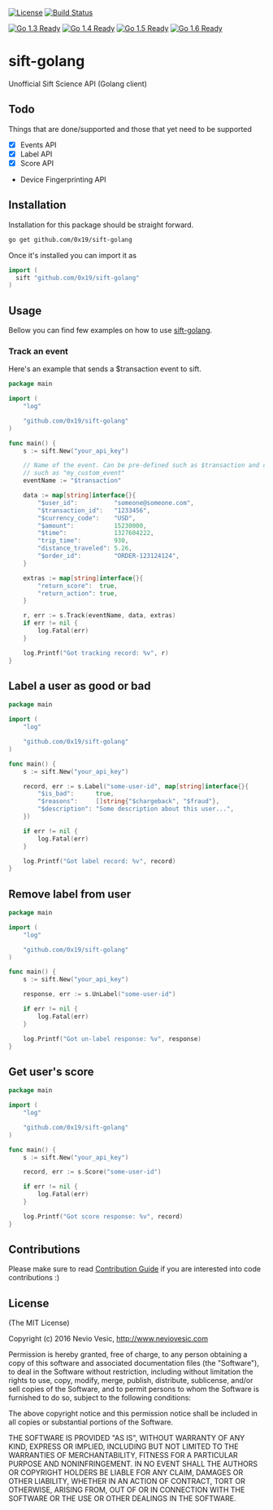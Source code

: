 [![License](http://img.shields.io/badge/license-MIT-blue.svg?style=flat)](https://github.com/0x19/sift-golang/tree/master/LICENSE)
[![Build Status](https://travis-ci.org/0x19/sift-golang.svg?branch=master)](https://travis-ci.org/0x19/sift-golang)

[![Go 1.3 Ready](https://img.shields.io/badge/Go%201.3-Ready-green.svg?style=flat)]()
[![Go 1.4 Ready](https://img.shields.io/badge/Go%201.4-Ready-green.svg?style=flat)]()
[![Go 1.5 Ready](https://img.shields.io/badge/Go%201.5-Ready-green.svg?style=flat)]()
[![Go 1.6 Ready](https://img.shields.io/badge/Go%201.6-Ready-green.svg?style=flat)]()

# sift-golang
Unofficial Sift Science API (Golang client)

## Todo

Things that are done/supported and those that yet need to be supported

- [x] Events API
- [x] Label API
- [x] Score API
- Device Fingerprinting API

## Installation

Installation for this package should be straight forward.

```sh
go get github.com/0x19/sift-golang
```

Once it's installed you can import it as

```go
import (
  sift "github.com/0x19/sift-golang"
)
```

## Usage

Bellow you can find few examples on how to use [sift-golang].

### Track an event

Here's an example that sends a $transaction event to sift.

```go
package main

import (
	"log"

	"github.com/0x19/sift-golang"
)

func main() {
	s := sift.New("your_api_key")

	// Name of the event. Can be pre-defined such as $transaction and custom
	// such as "my_custom_event"
	eventName := "$transaction"

	data := map[string]interface{}{
		"$user_id":          "someone@someone.com",
		"$transaction_id":   "1233456",
		"$currency_code":    "USD",
		"$amount":           15230000,
		"$time":             1327604222,
		"trip_time":         930,
		"distance_traveled": 5.26,
		"$order_id":         "ORDER-123124124",
	}

	extras := map[string]interface{}{
		"return_score":  true,
		"return_action": true,
	}

	r, err := s.Track(eventName, data, extras)
	if err != nil {
		log.Fatal(err)
	}

	log.Printf("Got tracking record: %v", r)
}
```

## Label a user as good or bad

```go
package main

import (
	"log"

	"github.com/0x19/sift-golang"
)

func main() {
	s := sift.New("your_api_key")

	record, err := s.Label("some-user-id", map[string]interface{}{
		"$is_bad":      true,
		"$reasons":     []string{"$chargeback", "$fraud"},
		"$description": "Some description about this user...",
	})

	if err != nil {
		log.Fatal(err)
	}

	log.Printf("Got label record: %v", record)
}
```

## Remove label from user

```go
package main

import (
	"log"

	"github.com/0x19/sift-golang"
)

func main() {
	s := sift.New("your_api_key")

	response, err := s.UnLabel("some-user-id")

	if err != nil {
		log.Fatal(err)
	}

	log.Printf("Got un-label response: %v", response)
}

```

## Get user's score

```go
package main

import (
	"log"

	"github.com/0x19/sift-golang"
)

func main() {
	s := sift.New("your_api_key")

	record, err := s.Score("some-user-id")

	if err != nil {
		log.Fatal(err)
	}

	log.Printf("Got score response: %v", record)
}
```

## Contributions

Please make sure to read [Contribution Guide] if you are interested into code contributions :)

## License

(The MIT License)

Copyright (c) 2016 Nevio Vesic, http://www.neviovesic.com

Permission is hereby granted, free of charge, to any person obtaining a copy
of this software and associated documentation files (the "Software"), to deal
in the Software without restriction, including without limitation the rights
to use, copy, modify, merge, publish, distribute, sublicense, and/or sell
copies of the Software, and to permit persons to whom the Software is
furnished to do so, subject to the following conditions:

The above copyright notice and this permission notice shall be included in all
copies or substantial portions of the Software.

THE SOFTWARE IS PROVIDED "AS IS", WITHOUT WARRANTY OF ANY KIND, EXPRESS OR
IMPLIED, INCLUDING BUT NOT LIMITED TO THE WARRANTIES OF MERCHANTABILITY,
FITNESS FOR A PARTICULAR PURPOSE AND NONINFRINGEMENT. IN NO EVENT SHALL THE
AUTHORS OR COPYRIGHT HOLDERS BE LIABLE FOR ANY CLAIM, DAMAGES OR OTHER
LIABILITY, WHETHER IN AN ACTION OF CONTRACT, TORT OR OTHERWISE, ARISING FROM,
OUT OF OR IN CONNECTION WITH THE SOFTWARE OR THE USE OR OTHER DEALINGS IN THE
SOFTWARE.

[Contribution Guide]: <https://github.com/0x19/sift-golang/blob/master/CONTRIBUTING.md>
[sift-golang]: <https://github.com/0x19/sift-golang>
